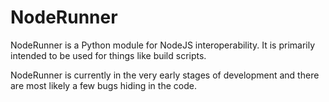NodeRunner
===========

NodeRunner is a Python module for NodeJS interoperability. It is
primarily intended to be used for things like build scripts.

NodeRunner is currently in the very early stages of development and
there are most likely a few bugs hiding in the code.